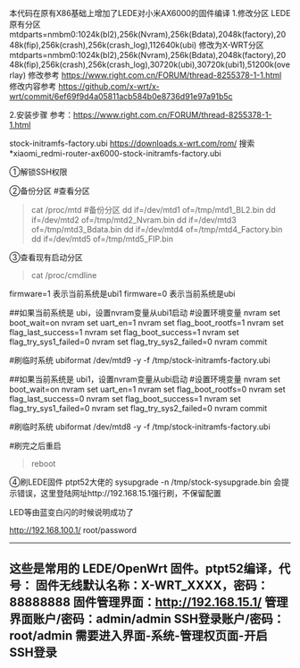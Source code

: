 本代码在原有X86基础上增加了LEDE对小米AX6000的固件编译
1.修改分区
LEDE原有分区 mtdparts=nmbm0:1024k(bl2),256k(Nvram),256k(Bdata),2048k(factory),2048k(fip),256k(crash),256k(crash_log),112640k(ubi)
修改为X-WRT分区 mtdparts=nmbm0:1024k(bl2),256k(Nvram),256k(Bdata),2048k(factory),2048k(fip),256k(crash),256k(crash_log),30720k(ubi),30720k(ubi1),51200k(overlay)
修改参考 https://www.right.com.cn/FORUM/thread-8255378-1-1.html
修改内容参考 https://github.com/x-wrt/x-wrt/commit/6ef69f9d4a05811acb584b0e8736d91e97a91b5c

2.安装步骤
参考：https://www.right.com.cn/FORUM/thread-8255378-1-1.html

stock-initramfs-factory.ubi
https://downloads.x-wrt.com/rom/ 搜索 *xiaomi_redmi-router-ax6000-stock-initramfs-factory.ubi

①解锁SSH权限

②备份分区
#查看分区
>cat /proc/mtd
#备份分区
dd if=/dev/mtd1 of=/tmp/mtd1_BL2.bin
dd if=/dev/mtd2 of=/tmp/mtd2_Nvram.bin
dd if=/dev/mtd3 of=/tmp/mtd3_Bdata.bin
dd if=/dev/mtd4 of=/tmp/mtd4_Factory.bin
dd if=/dev/mtd5 of=/tmp/mtd5_FIP.bin


③查看现有启动分区
>cat /proc/cmdline

firmware=1 表示当前系统是ubi1
firmware=0 表示当前系统是ubi

##如果当前系统是 ubi，设置nvram变量从ubi1启动
#设置环境变量
nvram set boot_wait=on
nvram set uart_en=1
nvram set flag_boot_rootfs=1
nvram set flag_last_success=1
nvram set flag_boot_success=1
nvram set flag_try_sys1_failed=0
nvram set flag_try_sys2_failed=0
nvram commit

#刷临时系统
ubiformat /dev/mtd9 -y -f /tmp/stock-initramfs-factory.ubi

##如果当前系统是 ubi1，设置nvram变量从ubi启动
#设置环境变量
nvram set boot_wait=on
nvram set uart_en=1
nvram set flag_boot_rootfs=0
nvram set flag_last_success=0
nvram set flag_boot_success=1
nvram set flag_try_sys1_failed=0
nvram set flag_try_sys2_failed=0
nvram commit

#刷临时系统
ubiformat /dev/mtd8 -y -f /tmp/stock-initramfs-factory.ubi

#刷完之后重启
>reboot

④刷LEDE固件
ptpt52大佬的 sysupgrade -n /tmp/stock-sysupgrade.bin 会提示错误，这里登陆网址http://192.168.15.1强行刷，不保留配置

LED等由蓝变白闪的时候说明成功了

http://192.168.100.1/
root/password

----------------------------------------------------------
这些是常用的 LEDE/OpenWrt 固件。ptpt52编译，代号： 
固件无线默认名称：X-WRT_XXXX，密码：88888888
固件管理界面：http://192.168.15.1/
管理界面账户/密码：admin/admin
SSH登录账户/密码：root/admin 需要进入界面-系统-管理权页面-开启SSH登录
---------------------------------------------------------




